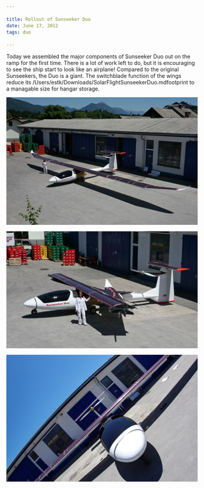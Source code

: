 ```yaml
---

title: Rollout of Sunseeker Duo
date: June 17, 2012
tags: duo

---
```


Today we assembled the major components of Sunseeker Duo out on the ramp for the first time. There is a lot of work left to do, but it is encouraging to see the ship start to look like an airplane! Compared to the original Sunseekers, the Duo is a giant. The switchblade function of the wings reduce its /Users/estk/Downloads/SolarFlightSunseekerDuo.mdfootprint to a managable size for hangar storage. 

<div class="photoset">

![The Sunseeker Duo solar airplane with all major components assembled for the first time](Sunseeker_Duo_067_corr.jpg)

!["Sunseeker Duo's solar cell covered wings fold like switchblades for storage"](079_small.jpg)

![Clean frontal view of Sunseeker Duo](head_on.jpg)

</div>

